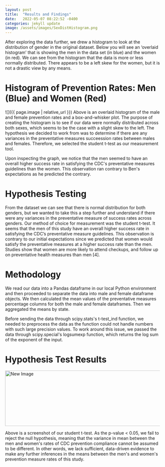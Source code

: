 ```yaml
---
layout: post
title:  "Results and Findings"
date:   2022-05-07 08:22:52 -0400
categories: jekyll update
image: /assets/images/SexDistHistogram.png
---
```

After exploring the data further, we drew a histogram to look at the distribution of gender in the original dataset. Below you will see an ‘overlaid histogram’ that is showing the men in the data set (in blue) and the women (in red). We can see from the histogram that the data is more or less normally distributed. There appears to be a left skew for the women, but it is not a drastic view by any means. 


# Histogram of Prevention Rates: Men (Blue) and Women (Red)
![]({{ page.image | relative_url }})
Above is an overlaid histogram of the male and female prevention rates and a box-and-whisker plot. The purpose of creating the histogram is to see if our data were normally distributed across both sexes, which seems to be the case with a slight skew to the left. The hypothesis we decided to work from was to determine if there are any variances in the preventative measures succeession rates between males and females. Therefore, we selected the student t-test as our measurement tool.

Upon inspecting the graph, we notice that the men seemed to have an overall higher success rate in satisfying the CDC's preventative measures guidelines than the women. This observation ran contrary to Ben's expectations as he predicted the contrary.

# Hypothesis Testing 
From the dataset we can see that there is normal distribution for both genders, but we wanted to take this a step further and understand if there were any variances in the preventative measure of success rates across genders. Our method of choice for measurement was the student t-test. It seems that the men of this study have an overall higher success rate in satisfying the CDC’s preventative measure guidelines. This observation is contrary to our initial expectations since we predicted that women would satisfy the preventative measures at a higher success rate than the men. Studies show that women are more likely to attend checkups, and follow up on preventative health measures than men [4].   


# Methodology
We read our data into a Pandas dataframe in our local Python environment and then proceeded to separate the data into male and female dataframe objects. We then calculated the mean values of the preventative measures percentage columns for both the male and female dataframes. Then we aggregated the means by state. 

Before sending the data through scipy.stats's t-test_ind function, we needed to preprocess the data as the function could not handle numbers with such large precision values. To work around this issue, we passed the data through scipy.special's logsumexp function, which returns the log sum of the exponent of the input.  

# Hypothesis Test Results
<img src="/ait580blog/assets/images/finalResults.jpeg" alt="New Image" style="width:1000px;height:180px">  

Above is a screenshot of our student t-test. As the p-value < 0.05, we fail to reject the null hypothesis, meaning that the variance in mean between the men and women's rates of CDC prevention compliance cannot be assumed to be different. In other words, we lack sufficient, data-driven evidence to make any further inferences in the means between the men's and women's prevention measure rates of this study.